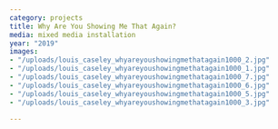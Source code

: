 ```yaml
---
category: projects
title: Why Are You Showing Me That Again?
media: mixed media installation
year: "2019"
images:
- "/uploads/louis_caseley_whyareyoushowingmethatagain1000_2.jpg"
- "/uploads/louis_caseley_whyareyoushowingmethatagain1000_1.jpg"
- "/uploads/louis_caseley_whyareyoushowingmethatagain1000_7.jpg"
- "/uploads/louis_caseley_whyareyoushowingmethatagain1000_6.jpg"
- "/uploads/louis_caseley_whyareyoushowingmethatagain1000_5.jpg"
- "/uploads/louis_caseley_whyareyoushowingmethatagain1000_3.jpg"

---
```

